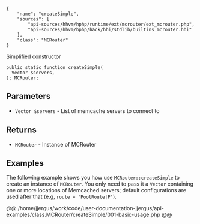 ``` yamlmeta
{
    "name": "createSimple",
    "sources": [
        "api-sources/hhvm/hphp/runtime/ext/mcrouter/ext_mcrouter.php",
        "api-sources/hhvm/hphp/hack/hhi/stdlib/builtins_mcrouter.hhi"
    ],
    "class": "MCRouter"
}
```




Simplified constructor







``` Hack
public static function createSimple(
  Vector $servers,
): MCRouter;
```




## Parameters




+ ` Vector $servers ` - List of memcache servers to connect to




## Returns




* ` MCRouter ` - Instance of MCRouter




## Examples




The following example shows you how use ` MCRouter::createSimple ` to create an instance of `` MCRouter ``. You only need to pass it a ``` Vector ``` containing one or more locations of Memcached servers; default configurations are used after that (e.g, ```` route = 'PoolRoute|P' ````).







@@ /home/jjergus/work/code/user-documentation-jjergus/api-examples/class.MCRouter/createSimple/001-basic-usage.php @@
<!-- HHAPIDOC -->
